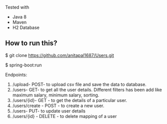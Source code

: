 
Tested with
* Java 8
* Maven
* H2 Database

## How to run this?
$ git clone https://github.com/anitapal1687/Users.git

$ spring-boot:run

Endpoints:
1) /upload- POST- to upload csv file and save the data to database.
2) /users- GET- to get all the user details. Different filters has been add like maximum salary, minimum salary, sorting.
3) /users/{id}- GET - to get the details of a particular user.
4) /users/create - POST - to create a new user. 
5) /users- PUT- to update user details
6) /users/{id} - DELETE - to delete mapping of a user

